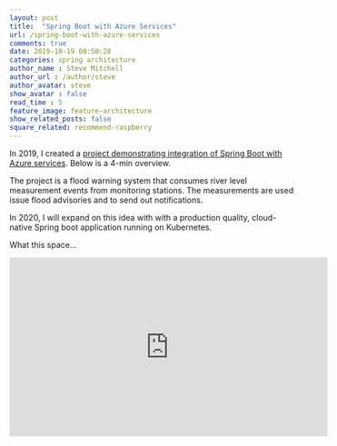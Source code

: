 ```yaml
---
layout: post
title:  "Spring Boot with Azure Services"
url: /spring-boot-with-azure-services
comments: true
date: 2019-10-19 08:50:28
categories: spring architecture
author_name : Steve Mitchell
author_url : /author/steve
author_avatar: steve
show_avatar : false
read_time : 5
feature_image: feature-architecture
show_related_posts: false
square_related: recommend-raspberry
---
```


In 2019, I created a <a href="https://github.com/smitchell/water-monitoring-azure-example"> project demonstrating integration of Spring Boot with Azure services</a>. Below is a 4-min overview.

The project is a flood warning system that consumes river level measurement events from monitoring stations. The measurements are used issue flood advisories and to send out notifications.

In 2020, I will expand on this idea with with a production quality, cloud-native Spring boot application running on Kubernetes.

What this space...

<iframe width="560" height="315" src="https://www.youtube.com/embed/lW3zlj3zWjM" frameborder="0" allow="accelerometer; autoplay; encrypted-media; gyroscope; picture-in-picture" allowfullscreen></iframe>



[jekyll]:      http://jekyllrb.com
[jekyll-gh]:   https://github.com/jekyll/jekyll
[jekyll-help]: https://github.com/jekyll/jekyll-help
